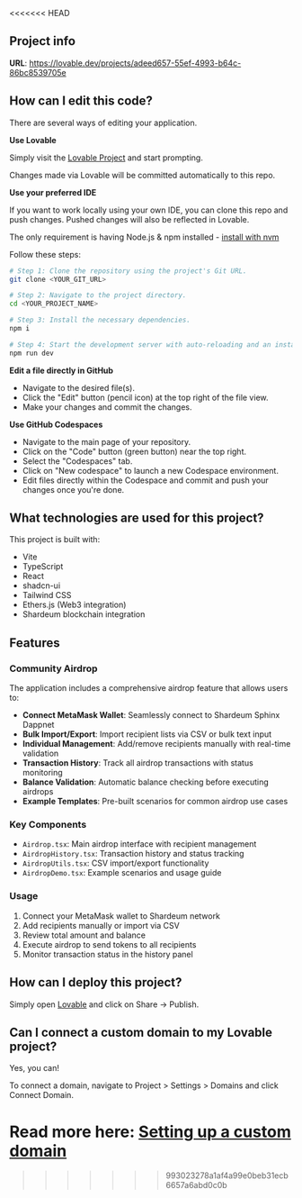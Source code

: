 
<<<<<<< HEAD
## Project info

**URL**: https://lovable.dev/projects/adeed657-55ef-4993-b64c-86bc8539705e

## How can I edit this code?

There are several ways of editing your application.

**Use Lovable**

Simply visit the [Lovable Project](https://lovable.dev/projects/adeed657-55ef-4993-b64c-86bc8539705e) and start prompting.

Changes made via Lovable will be committed automatically to this repo.

**Use your preferred IDE**

If you want to work locally using your own IDE, you can clone this repo and push changes. Pushed changes will also be reflected in Lovable.

The only requirement is having Node.js & npm installed - [install with nvm](https://github.com/nvm-sh/nvm#installing-and-updating)

Follow these steps:

```sh
# Step 1: Clone the repository using the project's Git URL.
git clone <YOUR_GIT_URL>

# Step 2: Navigate to the project directory.
cd <YOUR_PROJECT_NAME>

# Step 3: Install the necessary dependencies.
npm i

# Step 4: Start the development server with auto-reloading and an instant preview.
npm run dev
```

**Edit a file directly in GitHub**

- Navigate to the desired file(s).
- Click the "Edit" button (pencil icon) at the top right of the file view.
- Make your changes and commit the changes.

**Use GitHub Codespaces**

- Navigate to the main page of your repository.
- Click on the "Code" button (green button) near the top right.
- Select the "Codespaces" tab.
- Click on "New codespace" to launch a new Codespace environment.
- Edit files directly within the Codespace and commit and push your changes once you're done.

## What technologies are used for this project?

This project is built with:

- Vite
- TypeScript
- React
- shadcn-ui
- Tailwind CSS
- Ethers.js (Web3 integration)
- Shardeum blockchain integration

## Features

### Community Airdrop
The application includes a comprehensive airdrop feature that allows users to:

- **Connect MetaMask Wallet**: Seamlessly connect to Shardeum Sphinx Dappnet
- **Bulk Import/Export**: Import recipient lists via CSV or bulk text input
- **Individual Management**: Add/remove recipients manually with real-time validation
- **Transaction History**: Track all airdrop transactions with status monitoring
- **Balance Validation**: Automatic balance checking before executing airdrops
- **Example Templates**: Pre-built scenarios for common airdrop use cases

### Key Components
- `Airdrop.tsx`: Main airdrop interface with recipient management
- `AirdropHistory.tsx`: Transaction history and status tracking
- `AirdropUtils.tsx`: CSV import/export functionality
- `AirdropDemo.tsx`: Example scenarios and usage guide

### Usage
1. Connect your MetaMask wallet to Shardeum network
2. Add recipients manually or import via CSV
3. Review total amount and balance
4. Execute airdrop to send tokens to all recipients
5. Monitor transaction status in the history panel

## How can I deploy this project?

Simply open [Lovable](https://lovable.dev/projects/adeed657-55ef-4993-b64c-86bc8539705e) and click on Share -> Publish.

## Can I connect a custom domain to my Lovable project?

Yes, you can!

To connect a domain, navigate to Project > Settings > Domains and click Connect Domain.

Read more here: [Setting up a custom domain](https://docs.lovable.dev/tips-tricks/custom-domain#step-by-step-guide)
=======
>>>>>>> 993023278a1af4a99e0beb31ecb6657a6abd0c0b
